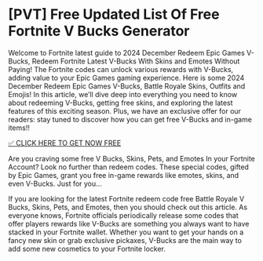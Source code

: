 # [PVT] Free Updated List Of Free Fortnite V Bucks Generator 



Welcome to Fortnite latest guide to 2024 December Redeem Epic Games V-Bucks, Redeem Fortnite Latest V-Bucks With Skins and Emotes Without Paying! The Fortnite codes can unlock various rewards with V-Bucks, adding value to your Epic Games gaming experience. Here is some 2024 December Redeem Epic Games V-Bucks, Battle Royale Skins, Outfits and Emojis! In this article, we’ll dive deep into everything you need to know about redeeming V-Bucks, getting free skins, and exploring the latest features of this exciting season. Plus, we have an exclusive offer for our readers: stay tuned to discover how you can get free V-Bucks and in-game items!!

[✅ CLICK HERE TO GET NOW FREE
](https://appbitly.com/get-free-Gift-card)

Are you craving some free V Bucks, Skins, Pets, and Emotes In your Fortnite Account? Look no further than redeem codes. These special codes, gifted by Epic Games, grant you free in-game rewards like emotes, skins, and even V-Bucks. Just for you…

If you are looking for the latest Fortnite redeem code free Battle Royale V Bucks, Skins, Pets, and Emotes, then you should check out this article. As everyone knows, Fortnite officials periodically release some codes that offer players rewards like V-Bucks are something you always want to have stacked in your Fortnite wallet. Whether you want to get your hands on a fancy new skin or grab exclusive pickaxes, V-Bucks are the main way to add some new cosmetics to your Fortnite locker.
